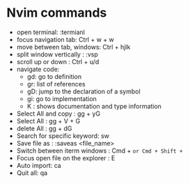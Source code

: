 # Nvim commands 

- open terminal: :termianl
- focus navigation tab: Ctrl + w + w 
- move between tab, windows: Ctrl + hjlk
- split window vertically : :vsp 
- scroll up or down : Ctrl + u/d 
- navigate code: 
  - gd: go to definition 
  - gr: list of references 
  - gD: jump to the declaration of a symbol 
  - gi: go to implementation 
  - K : shows documentation and type information 
- Select All and copy : gg + yG 
- Select All : gg + V + G 
- delete All : gg + dG 
- Search for specific keyword: <leader>sw
- Save file as : :saveas <file_name>
- Switch between iterm windows : Cmd + ` or Cmd + Shift + ` 
- Focus open file on the explorer : <leader>E 
- Auto import: <leader>ca
- Quit all: qa
